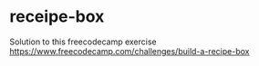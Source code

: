 # receipe-box
Solution to this freecodecamp exercise https://www.freecodecamp.com/challenges/build-a-recipe-box

